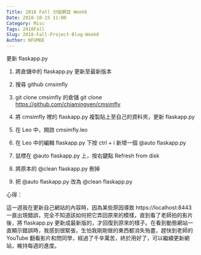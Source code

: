 ```yaml
---
Title: 2018 Fall 分組網誌 Week6
Date: 2018-10-15 11:00
Category: Misc
Tags: 2018Fall
Slug: 2018-Fall-Project-Blog-Week6
Author: NFUMDE
---
```


更新 flaskapp.py

<!-- PELICAN_END_SUMMARY -->

1. 將倉儲中的 flaskapp.py 更新至最新版本

2. 搜尋 github cmsimfly

3. git clone cmsimfly 的倉儲 git clone https://github.com/chiamingyen/cmsimfly

4. 將 cmsimfly 裡的 flaskapp.py 複製貼上至自己的資料夾，更新 flaskapp.py

5. 在 Leo 中，開啟 cmsimfly.leo

6. 在 Leo 中的編輯 flaskapp.py 下按 ctrl + i 新增一個 @auto flaskapp.py

7. 鼠標在 @auto flaskapp.py 上，按右鍵點 Refresh from disk

8. 將原本的 @clean flaskapp.py 刪掉

9. 把 @auto flaskapp.py 改為 @clean flaskapp.py

心得：

這一週我在更新自己網站的內容時，因為某些原因導致  https://localhost:8443 一直出現錯誤，完全不知道該如何把它弄回原來的模樣，直到看了老師拍的影片後，將 flaskapp.py 更新成最新版的，才回復到原來的樣子。在看到動態網站一直顯示錯誤時，我感到很緊張，生怕我剛剛做的東西都消失殆盡，趕快到老師的 YouTube 翻看影片和問同學，經過了千辛萬苦，終於用好了，可以繼續更新網站，維持每週的進度。
